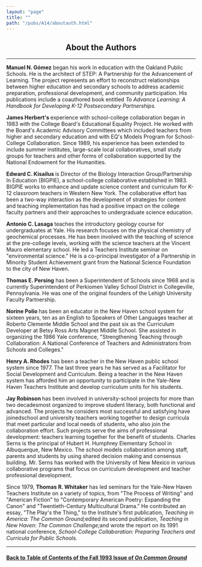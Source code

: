 ```yaml
---
layout: "page"
title: ""
path: "/pubs/A14/aboutauth.html"
---
```

<main>
<center><h2>About the Authors
</h2></center>
<hr/>
<b>Manuel N. Gómez</b> began his work in education with the Oakland
Public
Schools. He is the architect of STEP: A Partnership for the Advancement of
Learning. The project represents an effort to reconstruct relationships
between higher education and secondary schools to address academic
preparation, professional development, and community participation. His
publications include a coauthored book entitled <i>To Advance Learning: A
Handbook for Developing K-12 Postsecondary Partnerships.</i>
<p>
<b>James Herbert's </b>experience with school-college collaboration began
in 1983 with the College Board's Educational Equality Project. He worked
with the Board's Academic Advisory Committees which included teachers from
higher and secondary education and with EQ's Models Program for
School-College Collaboration. Since 1989, his experience has been extended
to include summer institutes, large-scale local collaboratives, small
study groups for teachers and other forms of collaboration supported by
the National Endowment for the Humanities.
</p><p>
<b>Edward C. Kisailus </b>is Director of the Biology Interaction
Group/Partnership In Education (BIGPIE), a school-college collaborative
established in 1983. BIGPIE works to enhance and update science content
and curriculum for K-12 classroom teachers in Western New York. The
collaborative effort has been a two-way interaction as the development of
strategies for content and teaching implementation has had a positive
impact on the college faculty partners and their approaches to
undergraduate science education.
</p><p>
<b>Antonio C. Lasaga</b> teaches the introductory geology course for
undergraduates at Yale. His research focuses on the physical chemistry of
geochemical processes. He has been involved with the teaching of science
at the pre-college levels, working with the science teachers at the
Vincent Mauro elementary school. He led a Teachers Institute seminar on
"environmental science." He is a co-principal investigator of a
Partnership in Minority Student Achievement grant from the National
Science Foundation to the city of New Haven.
</p><p>
<b>Thomas E. Persing</b> has been a Superintendent of Schools since 1968
and is currently Superintendent of Perkiomen Valley School District in
Collegeville, Pennsylvania. He was one of the original founders of the
Lehigh University Faculty Partnership.
</p><p>
<b>Norine Polio </b>has been an educator in the New Haven school system
for sixteen years, ten as an English to Speakers of Other Languages
teacher at Roberto Clemente Middle School and the past six as the
Curriculum Developer at Betsy Ross Arts Magnet Middle School. She assisted
in organizing the 1986 Yale conference, "Strengthening Teaching through
Collaboration: A National Conference of Teachers and Administrators from
Schools and Colleges."
</p><p>
<b>Henry A. Rhodes</b> has been a teacher in the New Haven public school
system since 1977. The last three years he has served as a Facilitator for
Social Development and Curriculum. Being a teacher in the New Haven system
has afforded him an opportunity to participate in the Yale-New Haven
Teachers Institute and develop curriculum units for his students.
</p><p>
<b>Jay Robinson </b>has been involved in university-school projects for
more than two decades­most organized to improve student literacy,
both functional and advanced. The projects he considers most successful
and satisfying have joinedschool and university teachers working together
to design curricula that meet particular and local needs of students, who
also join the collaboration effort. Such projects serve the aims of
professional development: teachers learning together for the benefit of
students.
<p. <b="">Charles Serns is the principal of Hubert H. Humphrey Elementary
School in Albuquerque, New Mexico. The school models collaboration among
staff, parents and students by using shared decision making and consensus
building. Mr. Serns has worked with the University of New Mexico in
various collaborative programs that focus on curriculum development and
teacher professional development.
</p.></p><p>
Since 1979, <b>Thomas R. Whitaker</b> has led seminars for the Yale-New
Haven Teachers Institute on a variety of topics, from "The Process of
Writing" and "American Fiction" to "Contemporary American Poetry:
Expanding the Canon" and "Twentieth-Century Multicultural Drama." He
contributed an essay, "The Play's the Thing," to the Institute's first
publication, <i>Teaching in America: The Common Ground;</i>edited its
second publication, <i>Teaching in New Haven: The Common Challenge;</i>and
wrote the report on its 1991 national conference, <i>School-College
Collaboration: Preparing Teachers and Curricula for Public Schools.</i>
</p><hr/>
<h4><a href=".\">Back to                      
Table of Contents of the Fall 1993 Issue of <i>On Common
Ground</i></a>
</h4>
</main>